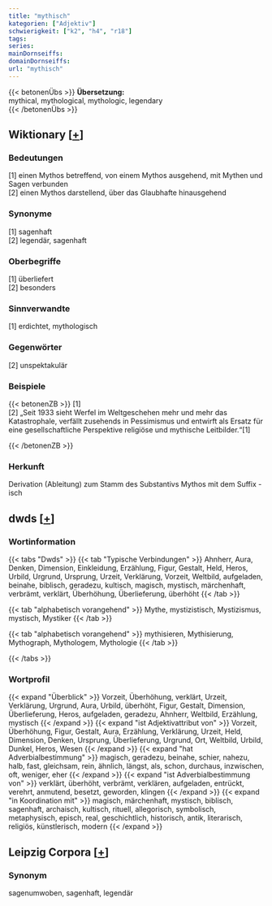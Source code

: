 ```yaml
---
title: "mythisch"
kategorien: ["Adjektiv"]
schwierigkeit: ["k2", "h4", "r18"]
tags:
series:
mainDornseiffs:
domainDornseiffs:
url: "mythisch"
---
```


{{< betonenÜbs >}}
**Übersetzung:**  
mythical, mythological, mythologic, legendary  
{{< /betonenÜbs >}}

## Wiktionary [[+](https://de.wiktionary.org/wiki/mythisch)]

### Bedeutungen
[1] einen Mythos betreffend, von einem Mythos ausgehend, mit Mythen und Sagen verbunden  
[2] einen Mythos darstellend, über das Glaubhafte hinausgehend  

### Synonyme
[1] sagenhaft  
[2] legendär, sagenhaft  

### Oberbegriffe
[1] überliefert  
[2] besonders  

### Sinnverwandte
[1] erdichtet, mythologisch  

### Gegenwörter
[2] unspektakulär  

### Beispiele
{{< betonenZB >}}
[1]  
[2] „Seit 1933 sieht Werfel im Weltgeschehen mehr und mehr das Katastrophale, verfällt zusehends in Pessimismus und entwirft als Ersatz für eine gesellschaftliche Perspektive religiöse und mythische Leitbilder.“[1]  

{{< /betonenZB >}}
### Herkunft
Derivation (Ableitung) zum Stamm des Substantivs Mythos mit dem Suffix -isch  



## dwds [[+](https://www.dwds.de/wb/mythisch)]

### Wortinformation
{{< tabs "Dwds" >}}
{{< tab "Typische Verbindungen" >}}
Ahnherr, Aura, Denken, Dimension, Einkleidung, Erzählung, Figur, Gestalt, Held, Heros, Urbild, Urgrund, Ursprung, Urzeit, Verklärung, Vorzeit, Weltbild, aufgeladen, beinahe, biblisch, geradezu, kultisch, magisch, mystisch, märchenhaft, verbrämt, verklärt, Überhöhung, Überlieferung, überhöht
{{< /tab >}}

{{< tab "alphabetisch vorangehend" >}}
Mythe, mystizistisch, Mystizismus, mystisch, Mystiker
{{< /tab >}}

{{< tab "alphabetisch vorangehend" >}}
mythisieren, Mythisierung, Mythograph, Mythologem, Mythologie
{{< /tab >}}

{{< /tabs >}}

### Wortprofil
{{< expand "Überblick" >}} Vorzeit, Überhöhung, verklärt, Urzeit, Verklärung, Urgrund, Aura, Urbild, überhöht, Figur, Gestalt, Dimension, Überlieferung, Heros, aufgeladen, geradezu, Ahnherr, Weltbild, Erzählung, mystisch {{< /expand >}}
{{< expand "ist Adjektivattribut von" >}} Vorzeit, Überhöhung, Figur, Gestalt, Aura, Erzählung, Verklärung, Urzeit, Held, Dimension, Denken, Ursprung, Überlieferung, Urgrund, Ort, Weltbild, Urbild, Dunkel, Heros, Wesen {{< /expand >}}
{{< expand "hat Adverbialbestimmung" >}} magisch, geradezu, beinahe, schier, nahezu, halb, fast, gleichsam, rein, ähnlich, längst, als, schon, durchaus, inzwischen, oft, weniger, eher {{< /expand >}}
{{< expand "ist Adverbialbestimmung von" >}} verklärt, überhöht, verbrämt, verklären, aufgeladen, entrückt, verehrt, anmutend, besetzt, geworden, klingen {{< /expand >}}
{{< expand "in Koordination mit" >}} magisch, märchenhaft, mystisch, biblisch, sagenhaft, archaisch, kultisch, rituell, allegorisch, symbolisch, metaphysisch, episch, real, geschichtlich, historisch, antik, literarisch, religiös, künstlerisch, modern {{< /expand >}}

## Leipzig Corpora [[+](https://corpora.uni-leipzig.de/en/res?word=mythisch&corpusId=deu_newscrawl-public_2018)]


### Synonym
sagenumwoben, sagenhaft, legendär

